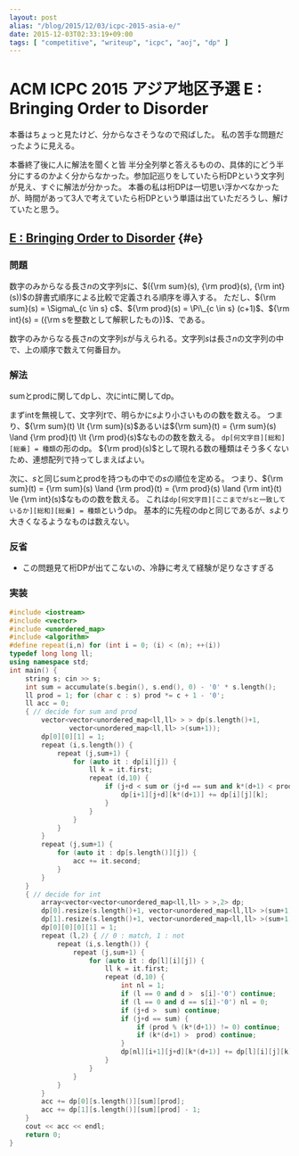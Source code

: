 ```yaml
---
layout: post
alias: "/blog/2015/12/03/icpc-2015-asia-e/"
date: 2015-12-03T02:33:19+09:00
tags: [ "competitive", "writeup", "icpc", "aoj", "dp" ]
---
```


# ACM ICPC 2015 アジア地区予選 E : Bringing Order to Disorder

本番はちょっと見たけど、分からなさそうなので飛ばした。
私の苦手な問題だったように見える。

本番終了後に人に解法を聞くと皆 半分全列挙と答えるものの、具体的にどう半分にするのかよく分からなかった。参加記巡りをしていたら桁DPという文字列が見え、すぐに解法が分かった。
本番の私は桁DPは一切思い浮かべなかったが、時間があって3人で考えていたら桁DPという単語は出ていただろうし、解けていたと思う。

<!-- more -->

## [E : Bringing Order to Disorder](http://judge.u-aizu.ac.jp/onlinejudge/cdescription.jsp?cid=ICPCOOC2015&pid=E) {#e}

### 問題

数字のみからなる長さ$n$の文字列$s$に、$({\rm sum}(s), {\rm prod}(s), {\rm int}(s))$の辞書式順序による比較で定義される順序を導入する。
ただし、${\rm sum}(s) = \Sigma\_{c \in s} c$、${\rm prod}(s) = \Pi\_{c \in s} (c+1)$、${\rm int}(s) = ({\rm sを整数として解釈したもの})$、である。

数字のみからなる長さ$n$の文字列$s$が与えられる。文字列$s$は長さ$n$の文字列の中で、上の順序で数えて何番目か。

### 解法

sumとprodに関してdpし、次にintに関してdp。

まずintを無視して、文字列$t$で、明らかに$s$より小さいものの数を数える。
つまり、${\rm sum}(t) \lt {\rm sum}(s)$あるいは${\rm sum}(t) = {\rm sum}(s) \land {\rm prod}(t) \lt {\rm prod}(s)$なものの数を数える。
`dp[何文字目][総和][総乗] = 種類`の形のdp。
${\rm prod}(s)$として現れる数の種類はそう多くないため、連想配列で持ってしまえばよい。

次に、$s$と同じsumとprodを持つもの中での$s$の順位を定める。
つまり、${\rm sum}(t) = {\rm sum}(s) \land {\rm prod}(t) = {\rm prod}(s) \land {\rm int}(t) \le {\rm int}(s)$なものの数を数える。
これは`dp[何文字目][ここまでがsと一致しているか][総和][総乗] = 種類`というdp。
基本的に先程のdpと同じであるが、$s$より大きくなるようなものは数えない。

### 反省

-   この問題見て桁DPが出てこないの、冷静に考えて経験が足りなさすぎる

### 実装

``` c++
#include <iostream>
#include <vector>
#include <unordered_map>
#include <algorithm>
#define repeat(i,n) for (int i = 0; (i) < (n); ++(i))
typedef long long ll;
using namespace std;
int main() {
    string s; cin >> s;
    int sum = accumulate(s.begin(), s.end(), 0) - '0' * s.length();
    ll prod = 1; for (char c : s) prod *= c + 1 - '0';
    ll acc = 0;
    { // decide for sum and prod
        vector<vector<unordered_map<ll,ll> > > dp(s.length()+1,
               vector<unordered_map<ll,ll> >(sum+1));
        dp[0][0][1] = 1;
        repeat (i,s.length()) {
            repeat (j,sum+1) {
                for (auto it : dp[i][j]) {
                    ll k = it.first;
                    repeat (d,10) {
                        if (j+d < sum or (j+d == sum and k*(d+1) < prod)) {
                            dp[i+1][j+d][k*(d+1)] += dp[i][j][k];
                        }
                    }
                }
            }
        }
        repeat (j,sum+1) {
            for (auto it : dp[s.length()][j]) {
                acc += it.second;
            }
        }
    }
    { // decide for int
        array<vector<vector<unordered_map<ll,ll> > >,2> dp;
        dp[0].resize(s.length()+1, vector<unordered_map<ll,ll> >(sum+1));
        dp[1].resize(s.length()+1, vector<unordered_map<ll,ll> >(sum+1));
        dp[0][0][0][1] = 1;
        repeat (l,2) { // 0 : match, 1 : not
            repeat (i,s.length()) {
                repeat (j,sum+1) {
                    for (auto it : dp[l][i][j]) {
                        ll k = it.first;
                        repeat (d,10) {
                            int nl = 1;
                            if (l == 0 and d >  s[i]-'0') continue;
                            if (l == 0 and d == s[i]-'0') nl = 0;
                            if (j+d >  sum) continue;
                            if (j+d == sum) {
                                if (prod % (k*(d+1)) != 0) continue;
                                if (k*(d+1) >  prod) continue;
                            }
                            dp[nl][i+1][j+d][k*(d+1)] += dp[l][i][j][k];
                        }
                    }
                }
            }
        }
        acc += dp[0][s.length()][sum][prod];
        acc += dp[1][s.length()][sum][prod] - 1;
    }
    cout << acc << endl;
    return 0;
}
```
